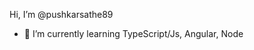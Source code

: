 Hi, I’m @pushkarsathe89
- 🌱 I’m currently learning TypeScript/Js, Angular, Node

<!---
pushkarsathe89/pushkarsathe89 is a ✨ special ✨ repository because its `README.md` (this file) appears on your GitHub profile.
You can click the Preview link to take a look at your changes.
--->
